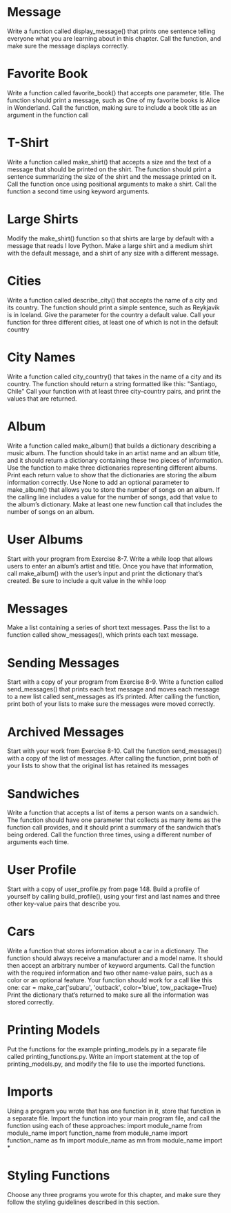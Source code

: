 # Message

Write a function called display_message() that prints one sentence telling everyone what you are learning about in this chapter. Call the
function, and make sure the message displays correctly.

# Favorite Book

Write a function called favorite_book() that accepts one
parameter, title. The function should print a message, such as One of my
favorite books is Alice in Wonderland. Call the function, making sure to
include a book title as an argument in the function call

# T-Shirt

Write a function called make_shirt() that accepts a size and the
text of a message that should be printed on the shirt. The function should print a sentence summarizing the size of the shirt and the message printed on it. Call the function once using positional arguments to make a shirt. Call the function a second time using keyword arguments.

# Large Shirts

Modify the make_shirt() function so that shirts are large
by default with a message that reads I love Python. Make a large shirt and a
medium shirt with the default message, and a shirt of any size with a different
message.

# Cities

Write a function called describe_city() that accepts the name of
a city and its country. The function should print a simple sentence, such as
Reykjavik is in Iceland. Give the parameter for the country a default value.
Call your function for three different cities, at least one of which is not in the
default country

# City Names

Write a function called city_country() that takes in the name
of a city and its country. The function should return a string formatted like this:
"Santiago, Chile"
Call your function with at least three city-country pairs, and print the values
that are returned.

# Album

Write a function called make_album() that builds a dictionary
describing a music album. The function should take in an artist name and an
album title, and it should return a dictionary containing these two pieces of
information. Use the function to make three dictionaries representing different
albums. Print each return value to show that the dictionaries are storing the
album information correctly.
Use None to add an optional parameter to make_album() that allows you to
store the number of songs on an album. If the calling line includes a value for
the number of songs, add that value to the album’s dictionary. Make at least
one new function call that includes the number of songs on an album.

# User Albums

Start with your program from Exercise 8-7. Write a while
loop that allows users to enter an album’s artist and title. Once you have that
information, call make_album() with the user’s input and print the dictionary
that’s created. Be sure to include a quit value in the while loop

# Messages

Make a list containing a series of short text messages. Pass the
list to a function called show_messages(), which prints each text message.

# Sending Messages

Start with a copy of your program from Exercise 8-9.
Write a function called send_messages() that prints each text message and
moves each message to a new list called sent_messages as it’s printed. After
calling the function, print both of your lists to make sure the messages were
moved correctly.

# Archived Messages

Start with your work from Exercise 8-10. Call the function send_messages() with a copy of the list of messages. After calling the function, print both of your lists to show that the original list has retained its messages

# Sandwiches

Write a function that accepts a list of items a person wants
on a sandwich. The function should have one parameter that collects as many
items as the function call provides, and it should print a summary of the sandwich that’s being ordered. Call the function three times, using a different number of arguments each time.

# User Profile

Start with a copy of user_profile.py from page 148. Build a
profile of yourself by calling build_profile(), using your first and last names
and three other key-value pairs that describe you.

# Cars

Write a function that stores information about a car in a dictionary. The function should always receive a manufacturer and a model name. It
should then accept an arbitrary number of keyword arguments. Call the function with the required information and two other name-value pairs, such as a
color or an optional feature. Your function should work for a call like this one:
car = make_car('subaru', 'outback', color='blue', tow_package=True)
Print the dictionary that’s returned to make sure all the information was
stored correctly.

# Printing Models

Put the functions for the example printing_models.py in a
separate file called printing_functions.py. Write an import statement at the top
of printing_models.py, and modify the file to use the imported functions.

# Imports

Using a program you wrote that has one function in it, store that
function in a separate file. Import the function into your main program file, and
call the function using each of these approaches:
import module_name
from module_name import function_name
from module_name import function_name as fn
import module_name as mn
from module_name import \*

# Styling Functions

Choose any three programs you wrote for this chapter,
and make sure they follow the styling guidelines described in this section.
